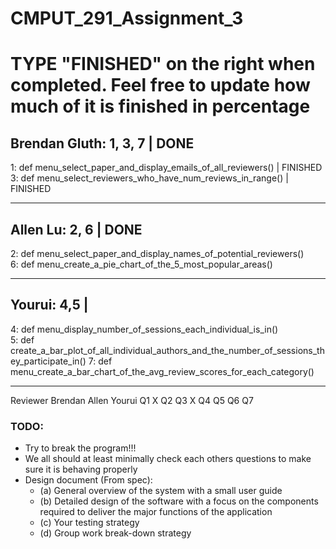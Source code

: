 # CMPUT_291_Assignment_3
# TYPE "FINISHED" on the right when completed. Feel free to update how much of it is finished in percentage

Brendan Gluth: 1, 3, 7                                                                            | DONE
---------------------------------------------------------------------------------------------------------------------
1:      def menu_select_paper_and_display_emails_of_all_reviewers()                               | FINISHED
3:      def menu_select_reviewers_who_have_num_reviews_in_range()                                 | FINISHED                           
_____________________________________________________________________________________________________________________
Allen Lu: 2, 6                                                                             |    DONE
---------------------------------------------------------------------------------------------------------------------
2:      def menu_select_paper_and_display_names_of_potential_reviewers()                                  
6:      def menu_create_a_pie_chart_of_the_5_most_popular_areas()                                         
_____________________________________________________________________________________________________________________
Yourui: 4,5                                                                                       |
---------------------------------------------------------------------------------------------------------------------
4:      def menu_display_number_of_sessions_each_individual_is_in()                                       
5:       def create_a_bar_plot_of_all_individual_authors_and_the_number_of_sessions_they_participate_in()
7:      def menu_create_a_bar_chart_of_the_avg_review_scores_for_each_category()         
_____________________________________________________________________________________________________________________

Reviewer    Brendan     Allen   Yourui
Q1             X
Q2
Q3             X
Q4
Q5
Q6
Q7



### TODO:

- Try to break the program!!!
- We all should at least minimally check each others questions to make sure it is behaving properly
- Design document (From spec):
    - (a) General overview of the system with a small user guide
    - (b) Detailed design of the software with a focus on the components required to deliver the major functions of the application
    - (c) Your testing strategy
    - (d) Group work break-down strategy
